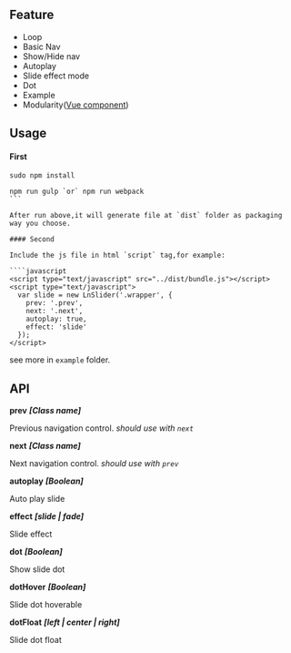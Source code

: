 ## Feature

-  Loop
-  Basic Nav
-  Show/Hide nav
-  Autoplay
-  Slide effect mode
-  Dot
-  Example
-  Modularity([Vue component](https://github.com/hanaarena/lazyday/tree/dev/Code/LnSlider/vuejs-version))

## Usage

#### First

````
sudo npm install

npm run gulp `or` npm run webpack
```

After run above,it will generate file at `dist` folder as packaging way you choose.

#### Second

Include the js file in html `script` tag,for example:

````javascript
<script type="text/javascript" src="../dist/bundle.js"></script>
<script type="text/javascript">
  var slide = new LnSlider('.wrapper', { 
    prev: '.prev',
    next: '.next',
    autoplay: true,
    effect: 'slide'
  });
</script>
````

see more in `example` folder.

## API

**prev**  **_[Class name]_**

Previous navigation control. _should use with `next`_

**next**  **_[Class name]_**

Next navigation control. _should use with `prev`_

**autoplay**  **_[Boolean]_**

Auto play slide

**effect**  **_[slide | fade]_**

Slide effect

**dot**  **_[Boolean]_**

Show slide dot

**dotHover**  **_[Boolean]_**

Slide dot hoverable

**dotFloat**  **_[left | center | right]_**

Slide dot float